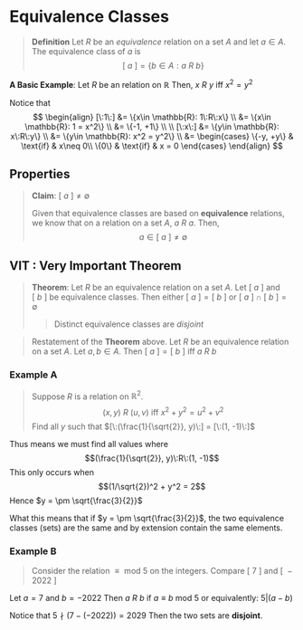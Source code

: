 # Equivalence Classes
> **Definition**
> Let $R$ be an *equivalence* relation on a set $A$ and let $a\in A$. The equivalence class of $a$ is $$[\:a\:] = \{b\in A: a\:R\:b\}$$

**A Basic Example**:
Let $R$ be an relation on $\mathbb{R}$
Then, $x\:R\:y$ iff $x^2 = y^2$

Notice that 
$$
\begin{align}
	[\:1\:] &=  \{x\in \mathbb{R}: 1\:R\:x\} \\
		&=  \{x\in \mathbb{R}: 1 = x^2\} \\
		&= \{-1, +1\}
	\\ \\	
	[\:x\:] &= \{y\in \mathbb{R}: x\:R\:y\} \\
			&= \{y\in \mathbb{R}: x^2 = y^2\} \\
		&= \begin{cases}
			\{-y, +y\} & \text{if} & x\neq 0\\
			\{0\} & \text{if} & x = 0 
			\end{cases}
\end{align}
$$

## Properties
> **Claim**: $[\:a\:] \neq \emptyset$
>  
> Given that equivalence classes are based on **equivalence** relations, we know that on a relation on a set $A$, $a\:R\:a$. Then, $$a\in[\:a\:]\neq\emptyset$$

## VIT : Very Important Theorem
> **Theorem**: 
> Let $R$ be an equivalence relation on a set $A$. Let $[\:a\:]$ and $[\:b\:]$ be equivalence classes. Then either $[\:a\:] = [\:b\:]$ or $[\:a\:]\cap[\:b\:]=\emptyset$
> > Distinct equivalence classes are *disjoint*

> Restatement of the **Theorem** above. 
>  Let $R$ be an equivalence relation on a set $A$. Let $a, b\in A$. Then $[\:a\:] = [\:b\:]$ iff $a\:R\:b$

### Example A
> Suppose $R$ is a relation on $\mathbb{R}^2$. $$(x, y)\:R\:(u, v) \text{ iff } x^2+y^2 = u^2+v^2$$
> Find all $y$ such that $[\:(\frac{1}{\sqrt{2}}, y)\:] = [\:(1, -1)\:]$

Thus means we must find all values where $$(\frac{1}{\sqrt{2}}, y)\:R\:(1, -1)$$
This only occurs when $$(1/\sqrt{2})^2 + y^2 = 2$$
Hence $y = \pm \sqrt{\frac{3}{2}}$

What this means that if $y = \pm \sqrt{\frac{3}{2}}$, the two equivalence classes (sets) are the same and by extension contain the same elements. 

### Example B 
> Consider the relation $\equiv \text{ mod } 5$ on the integers. 
> Compare $[\:7\:]$ and $[\:-2022\:]$

Let $a = 7$ and $b = -2022$
Then $a\:R\:b$ if $a \equiv b \text{ mod } 5$ or equivalently: $5|(a-b)$

Notice that $5\nmid(7-(-2022)) = 2029$
Then the two sets are **disjoint**.